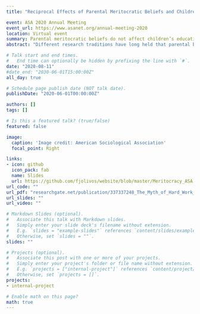 ```yaml
---
title: "Reciprocal Effects of Parental Meritocratic Beliefs and Children’s Educational Performance in China"

event: ASA 2020 Annual Meeting
event_url: https://www.asanet.org/annual-meeting-2020
location: Virtual event
summary: Parental meritocratic beliefs do not affect children’s educational performance but, rather, meritocratic beliefs are affected by academic results, suggesting their justificatory role.
abstract: "Different research traditions have long held that parental beliefs motivate children’s educational achievement. However, regarding meritocratic beliefs, sociologists often argue that meritocratic narratives legitimize and make sense of societal inequalities as justly deserved. Using the case of China, I simultaneously tested these two competing hypotheses of the relationship between parental perception of meritocracy and children’s educational achievement. Parental beliefs about skills and hard work as predictors of higher grades were used. I analyzed data from the first and second waves of the China  Panel Survey. Autoregressive cross-lagged structural models indicated that parental meritocratic beliefs do not affect children’s educational performance but, rather, meritocratic beliefs are affected by academic results, suggesting their justificatory role. This pattern is much sharper in rural China, where traditional Chinese culture is preserved, and more salient in the case of hard work. The implications of meritocratic beliefs for a broader discussion of citizens’ beliefs about social inequalities and stratification are discussed."

# Talk start and end times.
#   End time can optionally be hidden by prefixing the line with `#`.
date: "2020-08-11"
#date_end: "2030-06-01T15:00:00Z"
all_day: true

# Schedule page publish date (NOT talk date).
publishDate: "2020-06-01T00:00:00Z"

authors: []
tags: []

# Is this a featured talk? (true/false)
featured: false

image:
  caption: 'Image credit: American Sociological Association'
  focal_point: Right

links:
- icon: github
  icon_pack: fab
  name: Slides
  url: https://github.com/fjolivos/website/blob/master/Meritocracy_ASA.pdf
url_code: ""
url_pdf: "researchgate.net/publication/337337248_The_Myth_of_Hard_Work_Reciprocal_Effects_of_Parental_Meritocratic_Beliefs_and_Educational_Performance_in_China"
url_slides: ""
url_video: ""

# Markdown Slides (optional).
#   Associate this talk with Markdown slides.
#   Simply enter your slide deck's filename without extension.
#   E.g. `slides = "example-slides"` references `content/slides/example-slides.md`.
#   Otherwise, set `slides = ""`.
slides: ""

# Projects (optional).
#   Associate this post with one or more of your projects.
#   Simply enter your project's folder or file name without extension.
#   E.g. `projects = ["internal-project"]` references `content/project/deep-learning/index.md`.
#   Otherwise, set `projects = []`.
projects:
- internal-project

# Enable math on this page?
math: true
---
```



